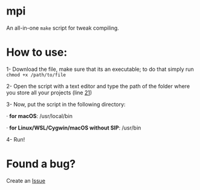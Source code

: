 # mpi
An all-in-one ``make`` script for tweak compiling. 


# How to use: 
1- Download the file, make sure that its an executable; to do that simply run ``chmod +x /path/to/file``

2- Open the script with a text editor and type the path of the folder where you store all your projects (line [21](https://github.com/samoht9277/mpi/blob/cb221d1346cab35ad27142062589621914ac58d7/mpi#L21))


3- Now, put the script in the following directory:

· **for macOS**: /usr/local/bin

· **for Linux/WSL/Cygwin/macOS without SIP**: /usr/bin

4- Run!

# Found a bug?
Create an [Issue](https://github.com/samoht9277/mpi/issues)
